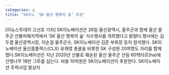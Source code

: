 ```yaml
---
categories: g
title: "SK이노 ‘SK 울산 행복의 숲’ 조성"
---
```

[이뉴스투데이 고선호 기자] SK이노베이션은 26일 울산광역시, 울주군과 함께 울산 울주군 산불피해지역에서 ‘SK 울산 행복의 숲’ 식수행사를 개최했다고 밝혔다.행사에는 김두겸 울산광역시장, 이순걸 울주군수, SK이노베이션 김준 부회장 등이 참석했다. SK이노베이션 울산콤플렉스(CLX) 유재영 총괄을 비롯한 SK 구성원 20여명도 자리를 함께했다.SK이노베이션은 지난 2020년 산불로 훼손된 울산 울주군 산림 60헥타르(ha)에 산벚나무 18만 그루를 심는다. 비용 10억원은 SK이노베이션이 후원한다. SK이노베이션 주력사업 발상지